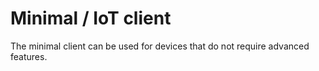 # Minimal / IoT client
The minimal client can be used for devices that do not require advanced features.
